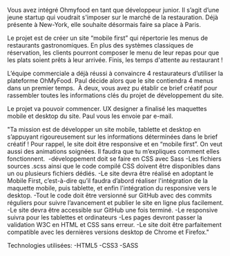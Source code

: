 Vous avez intégré Ohmyfood en tant que développeur junior. 
Il s’agit d’une jeune startup qui voudrait s'imposer sur le marché de la restauration. Déjà présente à New-York, elle souhaite désormais faire sa place à Paris. 

Le projet est de créer un site “mobile first” qui répertorie les menus de restaurants gastronomiques. En plus des systèmes classiques de réservation, les clients pourront composer le menu de leur repas pour que les plats soient prêts à leur arrivée. Finis, les temps d'attente au restaurant !

L’équipe commerciale a déjà réussi à convaincre 4 restaurateurs d’utiliser la plateforme OhMyFood. Paul décide alors que le site contiendra 4 menus dans un premier temps. 
À deux, vous avez pu établir ce brief créatif pour rassembler toutes les informations clés du projet de développement du site.

Le projet va pouvoir commencer. UX designer a finalisé les maquettes mobile et desktop du site. Paul vous les envoie par e-mail. 

"Ta mission est de développer un site mobile, tablette et desktop en s’appuyant rigoureusement sur les informations déterminées dans le brief créatif ! Pour rappel, le site doit être responsive et en “mobile first”. On veut aussi des animations soignées. Il faudra que tu m’expliques comment elles fonctionnent. 
-développement doit se faire en CSS avec Sass
-Les fichiers sources .scss ainsi que le code compilé CSS doivent être disponibles dans un ou plusieurs fichiers dédiés. 
-Le site devra être réalisé en adoptant le Mobile First, c’est-à-dire qu’il faudra d’abord réaliser l'intégration de la maquette mobile, puis tablette, et enfin l'intégration du responsive vers le desktop. 
-Tout le code doit être versionné sur GitHub avec des commits réguliers pour suivre l’avancement et publier le site en ligne plus facilement. 
-Le site devra être accessible sur GitHub une fois terminé.
-Le responsive suivra pour les tablettes et ordinateurs
-Les pages devront passer la validation W3C en HTML et CSS sans erreur. 
-Le site doit être parfaitement compatible avec les dernières versions desktop de Chrome et Firefox."

Technologies utilisées:
-HTML5
-CSS3
-SASS


